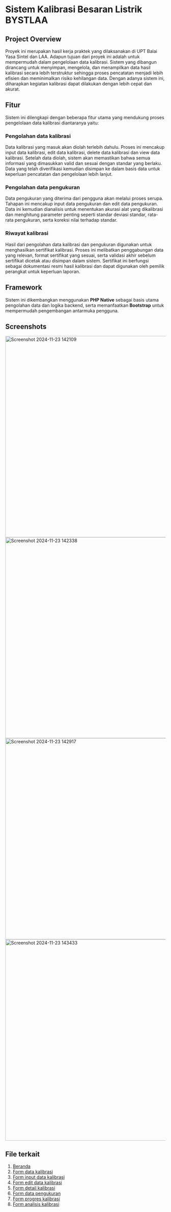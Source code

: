 # Sistem Kalibrasi Besaran Listrik BYSTLAA

## Project Overview
Proyek ini merupakan hasil kerja praktek yang dilaksanakan di UPT Balai Yasa Sintel dan LAA. Adapun tujuan dari proyek ini adalah untuk mempermudah dalam pengelolaan data kalibrasi. Sistem yang dibangun dirancang untuk menyimpan, mengelola, dan menampilkan data hasil kalibrasi secara lebih terstruktur sehingga proses pencatatan menjadi lebih efisien dan meminimalkan risiko kehilangan data. Dengan adanya sistem ini, diharapkan kegiatan kalibrasi dapat dilakukan dengan lebih cepat dan akurat.


## Fitur
Sistem ini dilengkapi dengan beberapa fitur utama yang mendukung proses pengelolaan data kalibrasi diantaranya yaitu:

### Pengolahan data kalibrasi
Data kalibrasi yang masuk akan diolah terlebih dahulu. Proses ini mencakup input data kalibrasi, edit data kalibrasi, delete data kalibrasi dan view data kalibrasi. Setelah data diolah, sistem akan memastikan bahwa semua informasi yang dimasukkan valid dan sesuai dengan standar yang berlaku. Data yang telah diverifikasi kemudian disimpan ke dalam basis data untuk keperluan pencatatan dan pengelolaan lebih lanjut.

### Pengolahan data pengukuran
Data pengukuran yang diterima dari pengguna akan melalui proses serupa. Tahapan ini mencakup input data pengukuran dan edit data pengukuran. Data ini kemudian dianalisis untuk menentukan akurasi alat yang dikalibrasi dan menghitung parameter penting seperti standar deviasi standar, rata-rata pengukuran, serta koreksi nilai terhadap standar.

### Riwayat kalibrasi
Hasil dari pengolahan data kalibrasi dan pengukuran digunakan untuk menghasilkan sertifikat kalibrasi. Proses ini melibatkan penggabungan data yang relevan, format sertifikat yang sesuai, serta validasi akhir sebelum sertifikat dicetak atau disimpan dalam sistem. Sertifikat ini berfungsi sebagai dokumentasi resmi hasil kalibrasi dan dapat digunakan oleh pemilik perangkat untuk keperluan laporan.


## Framework
Sistem ini dikembangkan menggunakan **PHP Native** sebagai basis utama pengolahan data dan logika backend, serta memanfaatkan **Bootstrap** untuk mempermudah pengembangan antarmuka pengguna.


## Screenshots
<img width="1365" height="632" alt="Screenshot 2024-11-23 142109" src="https://github.com/user-attachments/assets/e42a09e1-f692-4f25-81a8-b625c1bcb4d7" />
<img width="1365" height="631" alt="Screenshot 2024-11-23 142338" src="https://github.com/user-attachments/assets/fb0e0dc1-9280-46e9-b20b-1dd213020390" />
<img width="1365" height="632" alt="Screenshot 2024-11-23 142917" src="https://github.com/user-attachments/assets/75589469-0407-4506-ac8e-1b0a12602d0f" />
<img width="1365" height="632" alt="Screenshot 2024-11-23 143433" src="https://github.com/user-attachments/assets/a3147a93-6cb4-4104-932b-495e9d0ca7b9" />


## File terkait
1. [Beranda](https://github.com/salsabilar311/Sistem_Kalibrasi_BYSTLAA/blob/main/index.php)
2. [Form data kalibrasi](https://github.com/salsabilar311/Sistem_Kalibrasi_BYSTLAA/blob/main/data_kalibrasi.php)
3. [Form input data kalibrasi](https://github.com/salsabilar311/Sistem_Kalibrasi_BYSTLAA/blob/main/input_kalibrasi.php)
4. [Form edit data kalibrasi](https://github.com/salsabilar311/Sistem_Kalibrasi_BYSTLAA/blob/main/edit_kalibrasi.php)
5. [Form detail kalibrasi](https://github.com/salsabilar311/Sistem_Kalibrasi_BYSTLAA/blob/main/detail_kalibrasi.php)
6. [Form data pengukuran](https://github.com/salsabilar311/Sistem_Kalibrasi_BYSTLAA/blob/main/input_pengukuran.php)
7. [Form progres kalibrasi](https://github.com/salsabilar311/Sistem_Kalibrasi_BYSTLAA/blob/main/progres.php)
8. [Form analisis kalibrasi](https://github.com/salsabilar311/Sistem_Kalibrasi_BYSTLAA/blob/main/analisis.php)
